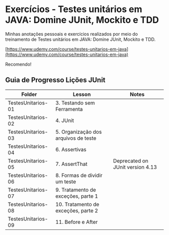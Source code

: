 # Exercícios - Testes unitários em JAVA: Domine JUnit, Mockito e TDD

Minhas anotações pessoais e exercícios realizados por meio do treinamento de Testes unitários em JAVA: Domine JUnit, Mockito e TDD.


[https://www.udemy.com/course/testes-unitarios-em-java](https://www.udemy.com/course/testes-unitarios-em-java)

Recomendo!


## Guia de Progresso Lições JUnit

Folder             | Lesson     | Notes
------------------ | ---------- | --------------------
TestesUnitarios-01 | 3. Testando sem Ferramenta |
TestesUnitarios-02 | 4. JUnit | 
TestesUnitarios-03 | 5. Organização dos arquivos de teste | 
TestesUnitarios-04 | 6. Assertivas | 
TestesUnitarios-05 | 7. AssertThat | Deprecated on JUnit version 4.13 
TestesUnitarios-06 | 8. Formas de dividir um teste | 
TestesUnitarios-07 | 9. Tratamento de exceções, parte 1 | 
TestesUnitarios-08 | 10. Tratamento de exceções, parte 2 | 
TestesUnitarios-09 | 11. Before e After| 
